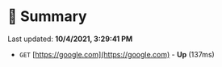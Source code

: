 # 📖 Summary
Last updated: **10/4/2021, 3:29:41 PM**

- `GET` [https://google.com](https://google.com) - **Up** (137ms)
